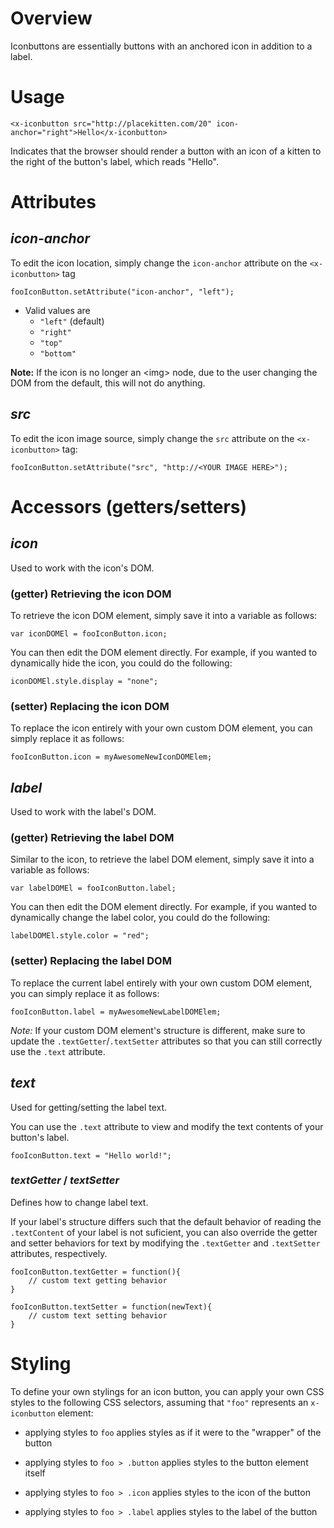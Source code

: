 # Overview

Iconbuttons are essentially buttons with an anchored icon in addition to a label.

# Usage

    <x-iconbutton src="http://placekitten.com/20" icon-anchor="right">Hello</x-iconbutton>
    
Indicates that the browser should render a button with an icon of a kitten to the right of the
button's label, which reads "Hello".


# Attributes

## ___icon-anchor___
To edit the icon location, simply change the `icon-anchor` attribute on the `<x-iconbutton>` tag

    fooIconButton.setAttribute("icon-anchor", "left");

- Valid values are
    - `"left"` (default)
    - `"right"`
    - `"top"`
    - `"bottom"`    
    
__Note:__ If the icon is no longer an &lt;img&gt; node, due to the user changing the DOM from the default, this will not do anything.

## ___src___
To edit the icon image source, simply change the `src` attribute on the `<x-iconbutton>` tag:

    fooIconButton.setAttribute("src", "http://<YOUR IMAGE HERE>");
    

# Accessors (getters/setters)

## ___icon___
Used to work with the icon's DOM.

### (getter) Retrieving the icon DOM

To retrieve the icon DOM element, simply save it into a variable as follows:
        
    var iconDOMEl = fooIconButton.icon;    
    
You can then edit the DOM element directly. For example, if you wanted to dynamically hide
the icon, you could do the following:

    iconDOMEl.style.display = "none";
    
### (setter) Replacing the icon DOM    
To replace the icon entirely with your own custom DOM element, you can simply replace it as follows:

    fooIconButton.icon = myAwesomeNewIconDOMElem;

## ___label___

Used to work with the label's DOM.  
### (getter) Retrieving the label DOM

Similar to the icon, to retrieve the label DOM element, simply save it into a variable as follows:
        
    var labelDOMEl = fooIconButton.label;    
    
You can then edit the DOM element directly. For example, if you wanted to dynamically change the label
color, you could do the following:

    labelDOMEl.style.color = "red";    
    
### (setter) Replacing the label DOM
To replace the current label entirely with your own custom DOM element, you can simply replace it as follows:

    fooIconButton.label = myAwesomeNewLabelDOMElem;
    
_Note:_ If your custom DOM element's structure is different, make sure to update the `.textGetter`/`.textSetter` attributes so that you can still correctly use the `.text` attribute.

    
## ___text___
Used for getting/setting the label text.

You can use the `.text` attribute to view and modify the text contents of your button's label.

    fooIconButton.text = "Hello world!";
   
### ___textGetter___ / ___textSetter___

Defines how to change label text.

If your label's structure differs such that the default behavior of reading the `.textContent` of your label is not suficient, you can also
override the getter and setter behaviors for text by modifying the `.textGetter` and `.textSetter` attributes, respectively.

    fooIconButton.textGetter = function(){
        // custom text getting behavior
    }
    
    fooIconButton.textSetter = function(newText){
        // custom text setting behavior
    }

    
# Styling

To define your own stylings for an icon button, you can apply your own CSS styles to
the following CSS selectors, assuming that `"foo"` represents an `x-iconbutton` element:

* applying styles to `foo` applies styles as if it were to the 
  "wrapper" of the button
       
* applying styles to `foo > .button` applies styles to the 
  button element itself

* applying styles to `foo > .icon` applies styles to the icon of the
  button

* applying styles to `foo > .label` applies styles to the label of the
  button
